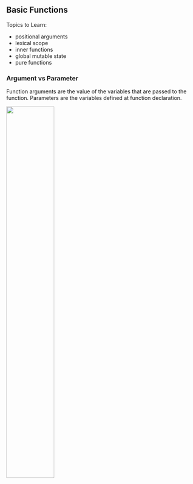 ## Basic Functions

Topics to Learn:

* positional arguments
* lexical scope
* inner functions
* global mutable state
* pure functions

### Argument vs Parameter

Function arguments are the value of the variables that are passed to the function. Parameters are the variables defined at function declaration.

<img src="http://getkt.com/wp-content/uploads/2019/05/Parameters-vs-Arguments.jpg" width=50%>
